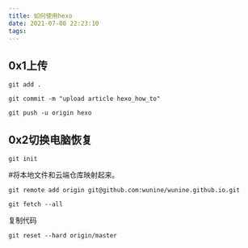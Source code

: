 ```yaml
---
title: 如何使用hexo
date: 2021-07-08 22:23:10
tags:
---
```


## 0x1上传

`git add .`



`git commit -m "upload article hexo_how_to"`



`git push -u origin hexo `



## 0x2切换电脑恢复

`git init`



#将本地文件和云端仓库映射起来。

`git remote add origin git@github.com:wunine/wunine.github.io.git `



`git fetch --all`



复制代码

`git reset --hard origin/master` 

